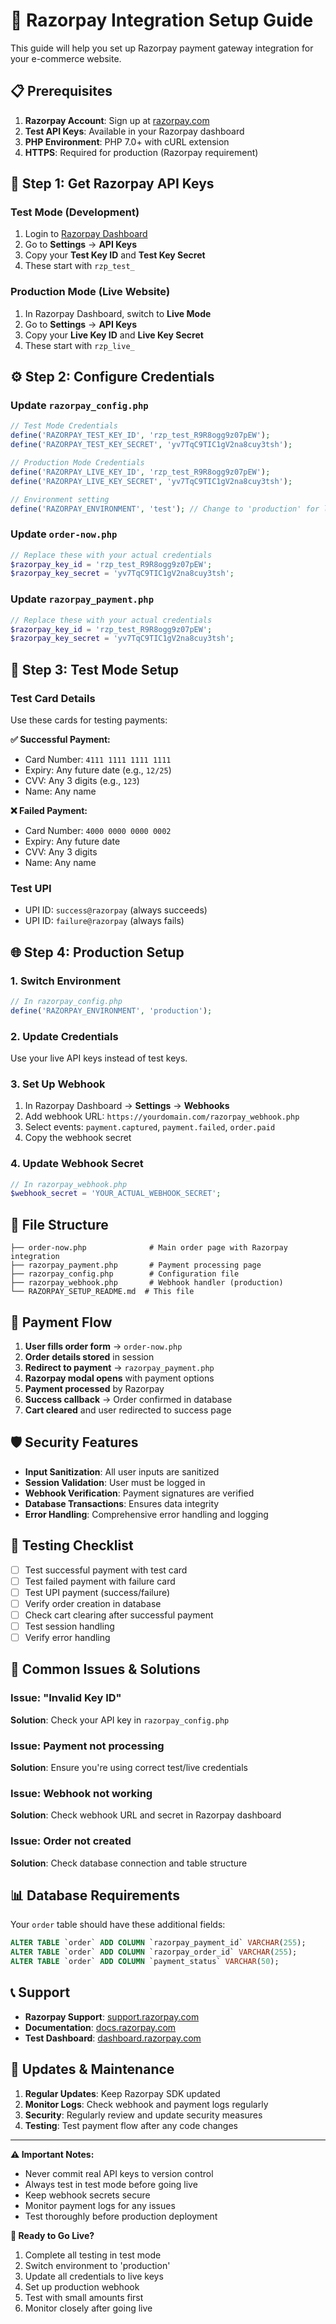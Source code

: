 # 🚀 Razorpay Integration Setup Guide

This guide will help you set up Razorpay payment gateway integration for your e-commerce website.

## 📋 Prerequisites

1. **Razorpay Account**: Sign up at [razorpay.com](https://razorpay.com)
2. **Test API Keys**: Available in your Razorpay dashboard
3. **PHP Environment**: PHP 7.0+ with cURL extension
4. **HTTPS**: Required for production (Razorpay requirement)

## 🔑 Step 1: Get Razorpay API Keys

### Test Mode (Development)
1. Login to [Razorpay Dashboard](https://dashboard.razorpay.com)
2. Go to **Settings** → **API Keys**
3. Copy your **Test Key ID** and **Test Key Secret**
4. These start with `rzp_test_`

### Production Mode (Live Website)
1. In Razorpay Dashboard, switch to **Live Mode**
2. Go to **Settings** → **API Keys**
3. Copy your **Live Key ID** and **Live Key Secret**
4. These start with `rzp_live_`

## ⚙️ Step 2: Configure Credentials

### Update `razorpay_config.php`
```php
// Test Mode Credentials
define('RAZORPAY_TEST_KEY_ID', 'rzp_test_R9R8ogg9z07pEW');
define('RAZORPAY_TEST_KEY_SECRET', 'yv7TqC9TIC1gV2na8cuy3tsh');

// Production Mode Credentials  
define('RAZORPAY_LIVE_KEY_ID', 'rzp_test_R9R8ogg9z07pEW');
define('RAZORPAY_LIVE_KEY_SECRET', 'yv7TqC9TIC1gV2na8cuy3tsh');

// Environment setting
define('RAZORPAY_ENVIRONMENT', 'test'); // Change to 'production' for live
```

### Update `order-now.php`
```php
// Replace these with your actual credentials
$razorpay_key_id = 'rzp_test_R9R8ogg9z07pEW';
$razorpay_key_secret = 'yv7TqC9TIC1gV2na8cuy3tsh';
```

### Update `razorpay_payment.php`
```php
// Replace these with your actual credentials
$razorpay_key_id = 'rzp_test_R9R8ogg9z07pEW';
$razorpay_key_secret = 'yv7TqC9TIC1gV2na8cuy3tsh';
```

## 🧪 Step 3: Test Mode Setup

### Test Card Details
Use these cards for testing payments:

**✅ Successful Payment:**
- Card Number: `4111 1111 1111 1111`
- Expiry: Any future date (e.g., `12/25`)
- CVV: Any 3 digits (e.g., `123`)
- Name: Any name

**❌ Failed Payment:**
- Card Number: `4000 0000 0000 0002`
- Expiry: Any future date
- CVV: Any 3 digits
- Name: Any name

### Test UPI
- UPI ID: `success@razorpay` (always succeeds)
- UPI ID: `failure@razorpay` (always fails)

## 🌐 Step 4: Production Setup

### 1. Switch Environment
```php
// In razorpay_config.php
define('RAZORPAY_ENVIRONMENT', 'production');
```

### 2. Update Credentials
Use your live API keys instead of test keys.

### 3. Set Up Webhook
1. In Razorpay Dashboard → **Settings** → **Webhooks**
2. Add webhook URL: `https://yourdomain.com/razorpay_webhook.php`
3. Select events: `payment.captured`, `payment.failed`, `order.paid`
4. Copy the webhook secret

### 4. Update Webhook Secret
```php
// In razorpay_webhook.php
$webhook_secret = 'YOUR_ACTUAL_WEBHOOK_SECRET';
```

## 📁 File Structure

```
├── order-now.php              # Main order page with Razorpay integration
├── razorpay_payment.php       # Payment processing page
├── razorpay_config.php        # Configuration file
├── razorpay_webhook.php       # Webhook handler (production)
└── RAZORPAY_SETUP_README.md  # This file
```

## 🔄 Payment Flow

1. **User fills order form** → `order-now.php`
2. **Order details stored** in session
3. **Redirect to payment** → `razorpay_payment.php`
4. **Razorpay modal opens** with payment options
5. **Payment processed** by Razorpay
6. **Success callback** → Order confirmed in database
7. **Cart cleared** and user redirected to success page

## 🛡️ Security Features

- **Input Sanitization**: All user inputs are sanitized
- **Session Validation**: User must be logged in
- **Webhook Verification**: Payment signatures are verified
- **Database Transactions**: Ensures data integrity
- **Error Handling**: Comprehensive error handling and logging

## 🧪 Testing Checklist

- [ ] Test successful payment with test card
- [ ] Test failed payment with failure card
- [ ] Test UPI payment (success/failure)
- [ ] Verify order creation in database
- [ ] Check cart clearing after successful payment
- [ ] Test session handling
- [ ] Verify error handling

## 🚨 Common Issues & Solutions

### Issue: "Invalid Key ID"
**Solution**: Check your API key in `razorpay_config.php`

### Issue: Payment not processing
**Solution**: Ensure you're using correct test/live credentials

### Issue: Webhook not working
**Solution**: Check webhook URL and secret in Razorpay dashboard

### Issue: Order not created
**Solution**: Check database connection and table structure

## 📊 Database Requirements

Your `order` table should have these additional fields:
```sql
ALTER TABLE `order` ADD COLUMN `razorpay_payment_id` VARCHAR(255);
ALTER TABLE `order` ADD COLUMN `razorpay_order_id` VARCHAR(255);
ALTER TABLE `order` ADD COLUMN `payment_status` VARCHAR(50);
```

## 📞 Support

- **Razorpay Support**: [support.razorpay.com](https://support.razorpay.com)
- **Documentation**: [docs.razorpay.com](https://docs.razorpay.com)
- **Test Dashboard**: [dashboard.razorpay.com](https://dashboard.razorpay.com)

## 🔄 Updates & Maintenance

1. **Regular Updates**: Keep Razorpay SDK updated
2. **Monitor Logs**: Check webhook and payment logs regularly
3. **Security**: Regularly review and update security measures
4. **Testing**: Test payment flow after any code changes

---

**⚠️ Important Notes:**
- Never commit real API keys to version control
- Always test in test mode before going live
- Keep webhook secrets secure
- Monitor payment logs for any issues
- Test thoroughly before production deployment

**🎯 Ready to Go Live?**
1. Complete all testing in test mode
2. Switch environment to 'production'
3. Update all credentials to live keys
4. Set up production webhook
5. Test with small amounts first
6. Monitor closely after going live

